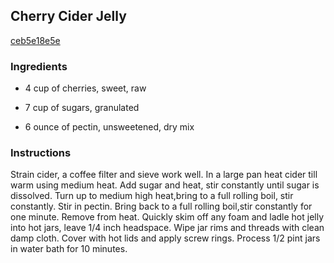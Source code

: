 ## Cherry Cider Jelly

[ceb5e18e5e](http://www.food.com/recipe/cherry-cider-jelly-315766)

### Ingredients

 - 4 cup of cherries, sweet, raw

 - 7 cup of sugars, granulated

 - 6 ounce of pectin, unsweetened, dry mix

### Instructions

Strain cider, a coffee filter and sieve work well. In a large pan heat cider till warm using medium heat. Add sugar and heat, stir constantly until sugar is dissolved. Turn up to medium high heat,bring to a full rolling boil, stir constantly. Stir in pectin. Bring back to a full rolling boil,stir constantly for one minute. Remove from heat. Quickly skim off any foam and ladle hot jelly into hot jars, leave 1/4 inch headspace. Wipe jar rims and threads with clean damp cloth. Cover with hot lids and apply screw rings. Process 1/2 pint jars in water bath for 10 minutes.